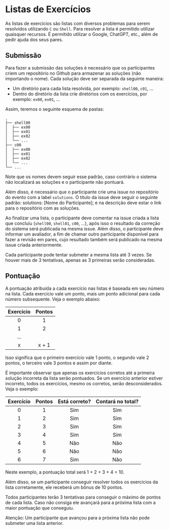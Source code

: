 # Listas de Exercícios

As listas de exercícios são listas com diversos problemas para serem resolvidos
utilizando `C` ou `Shell`. Para resolver a lista é permitido utilizar quaisquer
recursos. É permitido utilizar o Google, ChatGPT, etc., além de pedir ajuda dos
seus pares.

## Submissão

Para fazer a submissão das soluções é necessário que os participantes criem um
repositório no Github para armazenar as soluções (não importando o nome). Cada
solução deve ser separada da seguinte maneira:

- Um diretório para cada lista resolvida, por exemplo: `shell00`, `c01`, ...
- Dentro do diretório da lista crie diretórios com os exercícios, por exemplo:
  `ex00`, `ex01`, ...

Assim, teremos o seguinte esquema de pastas:

```
.
├── shell00
│  ├── ex00
│  ├── ex01
│  ├── ex02
│  └── ...
├── c00
│  ├── ex00
│  ├── ex01
│  ├── ex02
│  └── ...
└── ...
```

Note que os nomes devem seguir esse padrão, caso contrário o sistema não localizará
as soluções e o participante não pontuará.

Além disso, é necessário que o participante crie uma issue no repositório do
evento com a label `solutions`. O título da issue deve seguir o seguinte padrão:
solutions: \[Nome do Participante\]; e na descrição deve estar o link para o
repositório com as soluções.

Ao finalizar uma lista, o participante deve comentar na issue criada a lista
que concluiu (`shell00`, `shell01`, `c00`, ...), após isso o resultado da correção
do sistema será publicada na mesma issue. Além disso, o participante deve informar
um avaliador, a fim de chamar outro participante disponível para fazer a revisão
em pares, cujo resultado também será publicado na mesma issue criada anteriormente.

Cada participante pode tentar submeter a mesma lista até 3 vezes. Se houver mais
de 3 tentativas, apenas as 3 primeiras serão consideradas.

## Pontuação

A pontuação atribuída a cada exercício nas listas é baseada em seu número na
lista. Cada exercício vale um ponto, mais um ponto adicional para cada número
subsequente. Veja o exemplo abaixo:

| Exercício | Pontos |
| :-------: | :----: |
|     0     |   1    |
|     1     |   2    |
|    ...    |        |
|     x     | x + 1  |

Isso significa que o primeiro exercício vale 1 ponto, o segundo vale 2 pontos,
o terceiro vale 3 pontos e assim por diante.

É importante observar que apenas os exercícios corretos até a primeira solução
incorreta da lista serão pontuados. Se um exercício anterior estiver incorreto,
todos os exercícios, mesmo os corretos, serão desconsiderados. Veja o exemplo:

| Exercício | Pontos | Está correto? | Contará no total? |
| :-------: | :----: | :-----------: | :---------------: |
|     0     |   1    |      Sim      |        Sim        |
|     1     |   2    |      Sim      |        Sim        |
|     2     |   3    |      Sim      |        Sim        |
|     3     |   4    |      Sim      |        Sim        |
|     4     |   5    |      Não      |        Não        |
|     5     |   6    |      Não      |        Não        |
|     6     |   7    |      Sim      |        Não        |

Neste exemplo, a pontuação total será 1 + 2 + 3 + 4 = 10.

Além disso, se um participante conseguir resolver todos os exercícios da lista
corretamente, ele receberá um bônus de 10 pontos.

Todos participantes terão 3 tentativas para conseguir o máximo de pontos de cada
lista. Caso não consiga ele avançará para a próxima lista com a maior pontuação
que conseguiu.

Atenção: Um participante que avançou para a próxima lista não pode submeter uma
lista anterior.
